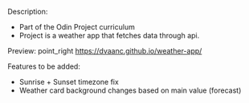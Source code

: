 Description:
- Part of the Odin Project curriculum
- Project is a weather app that fetches data through api.

Preview:
point_right https://dvaanc.github.io/weather-app/

Features to be added:
- Sunrise + Sunset timezone fix
- Weather card background changes based on main value (forecast)
